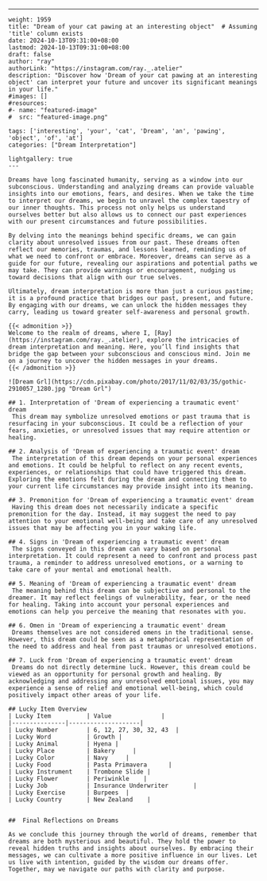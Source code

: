 ---
    weight: 1959
    title: "Dream of your cat pawing at an interesting object"  # Assuming 'title' column exists
    date: 2024-10-13T09:31:00+08:00
    lastmod: 2024-10-13T09:31:00+08:00
    draft: false
    author: "ray"
    authorLink: "https://instagram.com/ray._.atelier"
    description: "Discover how 'Dream of your cat pawing at an interesting object' can interpret your future and uncover its significant meanings in your life."
    #images: []
    #resources:
    #- name: "featured-image"
    #  src: "featured-image.png"
    
    tags: ['interesting', 'your', 'cat', 'Dream', 'an', 'pawing', 'object', 'of', 'at']
    categories: ["Dream Interpretation"]
    
    lightgallery: true
    ---
    
    Dreams have long fascinated humanity, serving as a window into our subconscious. Understanding and analyzing dreams can provide valuable insights into our emotions, fears, and desires. When we take the time to interpret our dreams, we begin to unravel the complex tapestry of our inner thoughts. This process not only helps us understand ourselves better but also allows us to connect our past experiences with our present circumstances and future possibilities.
    
    By delving into the meanings behind specific dreams, we can gain clarity about unresolved issues from our past. These dreams often reflect our memories, traumas, and lessons learned, reminding us of what we need to confront or embrace. Moreover, dreams can serve as a guide for our future, revealing our aspirations and potential paths we may take. They can provide warnings or encouragement, nudging us toward decisions that align with our true selves.
    
    Ultimately, dream interpretation is more than just a curious pastime; it is a profound practice that bridges our past, present, and future. By engaging with our dreams, we can unlock the hidden messages they carry, leading us toward greater self-awareness and personal growth.
    
    {{< admonition >}}
    Welcome to the realm of dreams, where I, [Ray](https://instagram.com/ray._.atelier), explore the intricacies of dream interpretation and meaning. Here, you’ll find insights that bridge the gap between your subconscious and conscious mind. Join me on a journey to uncover the hidden messages in your dreams.
    {{< /admonition >}}
    
    ![Dream Grl](https://cdn.pixabay.com/photo/2017/11/02/03/35/gothic-2910057_1280.jpg "Dream Grl")
    
    ## 1. Interpretation of 'Dream of experiencing a traumatic event' dream
     This dream may symbolize unresolved emotions or past trauma that is resurfacing in your subconscious. It could be a reflection of your fears, anxieties, or unresolved issues that may require attention or healing.
    
    ## 2. Analysis of 'Dream of experiencing a traumatic event' dream
     The interpretation of this dream depends on your personal experiences and emotions. It could be helpful to reflect on any recent events, experiences, or relationships that could have triggered this dream. Exploring the emotions felt during the dream and connecting them to your current life circumstances may provide insight into its meaning.
    
    ## 3. Premonition for 'Dream of experiencing a traumatic event' dream
     Having this dream does not necessarily indicate a specific premonition for the day. Instead, it may suggest the need to pay attention to your emotional well-being and take care of any unresolved issues that may be affecting you in your waking life.
    
    ## 4. Signs in 'Dream of experiencing a traumatic event' dream
     The signs conveyed in this dream can vary based on personal interpretation. It could represent a need to confront and process past trauma, a reminder to address unresolved emotions, or a warning to take care of your mental and emotional health.
    
    ## 5. Meaning of 'Dream of experiencing a traumatic event' dream
     The meaning behind this dream can be subjective and personal to the dreamer. It may reflect feelings of vulnerability, fear, or the need for healing. Taking into account your personal experiences and emotions can help you perceive the meaning that resonates with you.
    
    ## 6. Omen in 'Dream of experiencing a traumatic event' dream
     Dreams themselves are not considered omens in the traditional sense. However, this dream could be seen as a metaphorical representation of the need to address and heal from past traumas or unresolved emotions.
    
    ## 7. Luck from 'Dream of experiencing a traumatic event' dream
     Dreams do not directly determine luck. However, this dream could be viewed as an opportunity for personal growth and healing. By acknowledging and addressing any unresolved emotional issues, you may experience a sense of relief and emotional well-being, which could positively impact other areas of your life.
    
    ## Lucky Item Overview
    | Lucky Item          | Value              |
    |---------------|--------------------|
    | Lucky Number        | 6, 12, 27, 30, 32, 43  |
    | Lucky Word          | Growth |
    | Lucky Animal        | Hyena |
    | Lucky Place         | Bakery     |
    | Lucky Color         | Navy     |
    | Lucky Food          | Pasta Primavera      |
    | Lucky Instrument    | Trombone Slide |
    | Lucky Flower        | Periwinkle    |
    | Lucky Job           | Insurance Underwriter       |
    | Lucky Exercise      | Burpees  |
    | Lucky Country       | New Zealand    |
    
    
    ##  Final Reflections on Dreams
    
    As we conclude this journey through the world of dreams, remember that dreams are both mysterious and beautiful. They hold the power to reveal hidden truths and insights about ourselves. By embracing their messages, we can cultivate a more positive influence in our lives. Let us live with intention, guided by the wisdom our dreams offer. Together, may we navigate our paths with clarity and purpose.
    